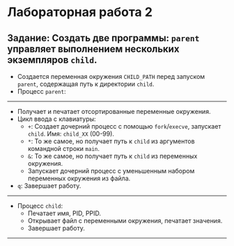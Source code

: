 # Лабораторная работа 2

## Задание: Создать две программы: `parent` управляет выполнением нескольких экземпляров `child`.

- Создается переменная окружения `CHILD_PATH` перед запуском `parent`, содержащая путь к директории `child`.
- Процесс `parent`:
---
  - Получает и печатает отсортированные переменные окружения.
  - Цикл ввода с клавиатуры:
    - `+`: Создает дочерний процесс с помощью `fork`/`execve`, запускает `child`. Имя: `child_XX` (00-99).
    - `*`: То же самое, но получает путь к `child` из аргументов командной строки `main`.
    - `&`: То же самое, но получает путь к `child` из переменных окружения.
    - Запускает дочерний процесс с уменьшенным набором переменных окружения из файла.
  - `q`: Завершает работу.
---
- Процесс `child`:
  - Печатает имя, PID, PPID.
  - Открывает файл с переменными окружения, печатает значения.
  - Завершает работу.
---
